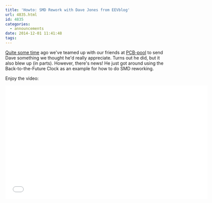 ```yaml
---
title: 'Howto: SMD Rework with Dave Jones from EEVblog'
url: 4835.html
id: 4835
categories:
  - announcements
date: 2014-12-01 11:41:48
tags:
---
```


[Quite some time](https://blog.shackspace.de/?p=4343) ago we've teamed up with our friends at [PCB-pool](http://www.pcb-pool.com/) to send Dave something we thought he'd really appreciate. Turns out he did, but it also blew up (in parts).
However, there's news! He just got around using the Back-to-the-Future Clock as an example for how to do SMD reworking.

Enjoy the video:

<iframe src="//www.youtube.com/embed/HGgat5IVfFE?feature=player_detailpage" width="640" height="360" frameborder="0" allowfullscreen="allowfullscreen"></iframe>